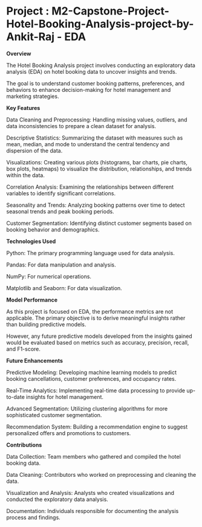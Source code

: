 # Project : M2-Capstone-Project-Hotel-Booking-Analysis-project-by-Ankit-Raj - EDA

**Overview**

The Hotel Booking Analysis project involves conducting an exploratory data analysis (EDA) on hotel booking data to uncover insights and trends. 

The goal is to understand customer booking patterns, preferences, and behaviors to enhance decision-making for hotel management and marketing strategies.

**Key Features**

Data Cleaning and Preprocessing: Handling missing values, outliers, and data inconsistencies to prepare a clean dataset for analysis.

Descriptive Statistics: Summarizing the dataset with measures such as mean, median, and mode to understand the central tendency and dispersion of the data.

Visualizations: Creating various plots (histograms, bar charts, pie charts, box plots, heatmaps) to visualize the distribution, relationships, and trends within the data.

Correlation Analysis: Examining the relationships between different variables to identify significant correlations.

Seasonality and Trends: Analyzing booking patterns over time to detect seasonal trends and peak booking periods.

Customer Segmentation: Identifying distinct customer segments based on booking behavior and demographics.

**Technologies Used**

Python: The primary programming language used for data analysis.

Pandas: For data manipulation and analysis.

NumPy: For numerical operations.

Matplotlib and Seaborn: For data visualization.

**Model Performance**

As this project is focused on EDA, the performance metrics are not applicable. The primary objective is to derive meaningful insights rather than building predictive models.

However, any future predictive models developed from the insights gained would be evaluated based on metrics such as accuracy, precision, recall, and F1-score.

**Future Enhancements**

Predictive Modeling: Developing machine learning models to predict booking cancellations, customer preferences, and occupancy rates.

Real-Time Analytics: Implementing real-time data processing to provide up-to-date insights for hotel management.

Advanced Segmentation: Utilizing clustering algorithms for more sophisticated customer segmentation.

Recommendation System: Building a recommendation engine to suggest personalized offers and promotions to customers.

**Contributions**

Data Collection: Team members who gathered and compiled the hotel booking data.

Data Cleaning: Contributors who worked on preprocessing and cleaning the data.

Visualization and Analysis: Analysts who created visualizations and conducted the exploratory data analysis.

Documentation: Individuals responsible for documenting the analysis process and findings.
